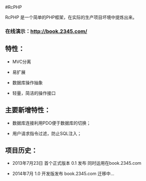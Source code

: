 #RcPHP

RcPHP 是一个简单的PHP框架，在实际的生产项目坏境中提炼出来。

### 在线演示：<http://book.2345.com/>

## 特性：

* MVC分离

* 易扩展

* 数据库操作抽象

* 轻量，简洁的操作接口


## 主要新增特性：

* 数据库连接利用PDO便于数据库的切换；

* 用户请求指令过滤，防止SQL注入；


## 项目历史：

* 2013年7月23日 首个正式版本 0.1 发布 同时运用在book.2345.com

* 2014年7月     1.0 开发版发布 book.2345.com 迁移中...